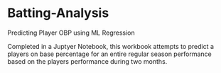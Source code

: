 # Batting-Analysis
Predicting Player OBP using ML Regression

Completed in a Juptyer Notebook, this workbook attempts to predict a players on base percentage for an entire regular season performance based on the players performance during two months. 
